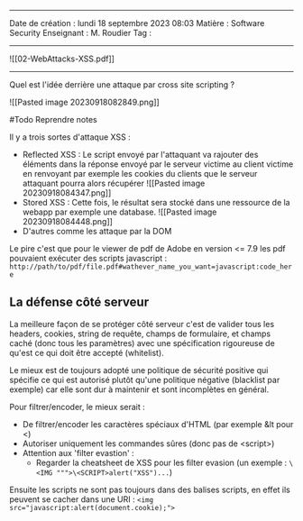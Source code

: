  ---

 Date de création : lundi 18 septembre 2023 08:03
 Matière : Software Security
 Enseignant : M. Roudier
 Tag :

---

![[02-WebAttacks-XSS.pdf]]

---

Quel est l'idée derrière une attaque par cross site scripting ?

![[Pasted image 20230918082849.png]]

#Todo Reprendre notes

Il y a trois sortes d'attaque XSS :
- Reflected XSS : Le script envoyé par l'attaquant va rajouter des éléments dans la réponse envoyé par le serveur victime au client victime en renvoyant par exemple les cookies du clients que le serveur attaquant pourra alors récupérer
  ![[Pasted image 20230918084347.png]]
- Stored XSS : Cette fois, le résultat sera stocké dans une ressource de la webapp par exemple une database.
  ![[Pasted image 20230918084448.png]]
- D'autres comme les attaque par la DOM

Le pire c'est que pour le viewer de pdf de Adobe en version <= 7.9 les pdf pouvaient exécuter des scripts javascript :
`http://path/to/pdf/file.pdf#wathever_name_you_want=javascript:code_here`

## La défense côté serveur

La meilleure façon de se protéger côté serveur c'est de valider tous les headers, cookies, string de requête, champs de formulaire, et champs caché (donc tous les paramètres) avec une spécification rigoureuse de qu'est ce qui doit être accepté (whitelist).

Le mieux est de toujours adopté une politique de sécurité positive qui spécifie ce qui est autorisé plutôt qu'une politique négative (blacklist par exemple) car elle sont dur à maintenir et sont incomplètes en général.

Pour filtrer/encoder, le mieux serait :
- De filtrer/encoder les caractères spéciaux d'HTML (par exemple &lt pour <)
- Autoriser uniquement les commandes sûres (donc pas de \<script>)
- Attention aux 'filter evastion' :
	- Regarder la cheatsheet de XSS pour les filter evasion 
	  (un exemple : `\<IMG """>\<SCRIPT>alert("XSS")...`)

Ensuite les scripts ne sont pas toujours dans des balises scripts, en effet ils peuvent se cacher dans une URI : `<img src="javascript:alert(document.cookie);">`
